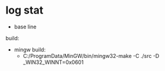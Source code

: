 # log  stat

- base line

build:
- mingw build:
    + C:/ProgramData/MinGW/bin/mingw32-make -C ./src -D _WIN32_WINNT=0x0601
